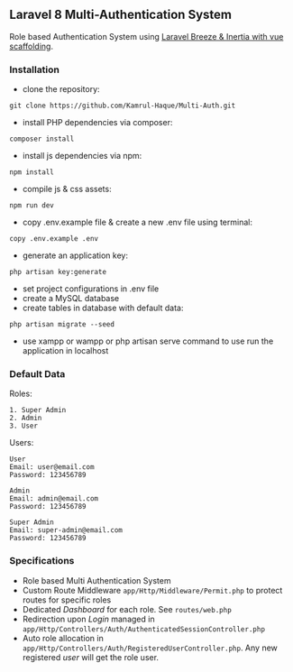 ## Laravel 8 Multi-Authentication System
Role based Authentication System using [Laravel Breeze & Inertia with vue scaffolding](https://laravel.com/docs/8.x/starter-kits#breeze-and-inertia).
### Installation
- clone the repository:
```
git clone https://github.com/Kamrul-Haque/Multi-Auth.git
```
- install PHP dependencies via composer:
```
composer install
```
- install js dependencies via npm:
```
npm install
```
- compile js & css assets:
```
npm run dev
```
- copy .env.example file & create a new .env file using terminal:
```
copy .env.example .env
```
- generate an application key:
```
php artisan key:generate
```
- set project configurations in .env file
- create a MySQL database
- create tables in database with default data:
```
php artisan migrate --seed
```
- use xampp or wampp or php artisan serve command to use run the application in localhost

### Default Data
Roles:
```
1. Super Admin
2. Admin
3. User
```

Users:
```
User
Email: user@email.com
Password: 123456789

Admin
Email: admin@email.com
Password: 123456789

Super Admin
Email: super-admin@email.com
Password: 123456789
```

### Specifications
- Role based Multi Authentication System
- Custom Route Middleware ``app/Http/Middleware/Permit.php`` to protect routes for specific roles
- Dedicated *Dashboard* for each role. See ``routes/web.php``
- Redirection upon *Login* managed in ``app/Http/Controllers/Auth/AuthenticatedSessionController.php``
- Auto role allocation in ``app/Http/Controllers/Auth/RegisteredUserController.php``. Any new registered *user* will get the role user.
